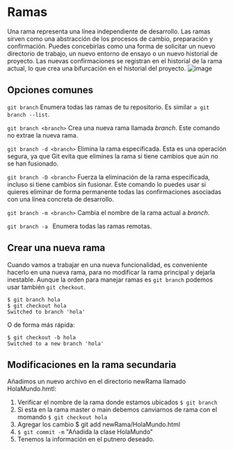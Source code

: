 # Ramas
Una rama representa una línea independiente de desarrollo. Las ramas sirven como una abstracción de los procesos de cambio, preparación y confirmación. Puedes concebirlas como una forma de solicitar un nuevo directorio de trabajo, un nuevo entorno de ensayo o un nuevo historial de proyecto. Las nuevas confirmaciones se registran en el historial de la rama actual, lo que crea una bifurcación en el historial del proyecto.
![image](https://user-images.githubusercontent.com/30872921/134778746-275e4d58-3613-47fa-bcbe-cf12e38e2512.png)

## Opciones comunes
`git branch` Enumera todas las ramas de tu repositorio. Es similar `a git branch --list`.

`git branch <branch>`
Crea una nueva rama llamada *branch*. Este comando no extrae la nueva rama.

`git branch -d <branch>`
Elimina la rama especificada. Esta es una operación segura, ya que Git evita que elimines la rama si tiene cambios que aún no se han fusionado.

`git branch -D <branch>`
Fuerza la eliminación de la rama especificada, incluso si tiene cambios sin fusionar. Este comando lo puedes usar si quieres eliminar de forma permanente todas las confirmaciones asociadas con una línea concreta de desarrollo.

`git branch -m <branch>`
Cambia el nombre de la rama actual a *branch*.

`git branch -a `
Enumera todas las ramas remotas.

## Crear una nueva rama
Cuando vamos a trabajar en una nueva funcionalidad, es conveniente hacerlo en una nueva rama, para no modificar la rama principal y dejarla inestable. Aunque la orden para
manejar ramas es `git branch` podemos usar también `git checkout`.
```
$ git branch hola
$ git checkout hola
Switched to branch 'hola'
```

O de forma más rápida:
```
$ git checkout -b hola
Switched to a new branch 'hola'
```

## Modificaciones en la rama secundaria 
Añadimos un nuevo archivo en el directorio newRama llamado HolaMundo.hmtl:
1. Verificar el nombre de la rama donde estamos ubicados `$ git branch`
2. Si esta en la rama master o main debemos canviarnos de rama con el momando `$ git checkout hola` 
3. Agregar los cambio $ git add newRama/HolaMundo.html
4. `$ git commit -m` "Añadida la clase HolaMundo"
5. Tenemos la información en el putnero deseado.
